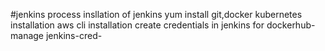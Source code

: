 #jenkins process
insllation of jenkins
yum install git,docker
kubernetes installation
aws cli installation
create credentials in jenkins for dockerhub- manage jenkins-cred-
